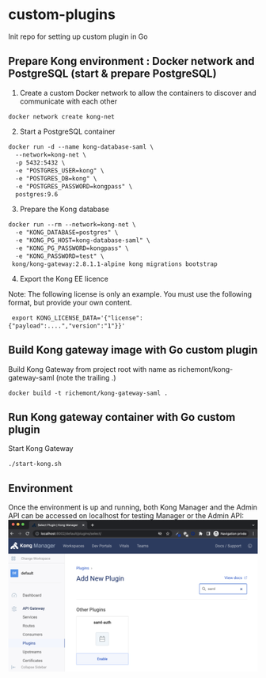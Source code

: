 # custom-plugins
Init repo for setting up custom plugin in Go

## Prepare Kong environment : Docker network and PostgreSQL (start & prepare PostgreSQL)
1) Create a custom Docker network to allow the containers to discover and communicate with each other
``` 
docker network create kong-net
``` 
2) Start a PostgreSQL container
```
docker run -d --name kong-database-saml \
  --network=kong-net \
  -p 5432:5432 \
  -e "POSTGRES_USER=kong" \
  -e "POSTGRES_DB=kong" \
  -e "POSTGRES_PASSWORD=kongpass" \
  postgres:9.6
```
3) Prepare the Kong database
```
docker run --rm --network=kong-net \
  -e "KONG_DATABASE=postgres" \
  -e "KONG_PG_HOST=kong-database-saml" \
  -e "KONG_PG_PASSWORD=kongpass" \
  -e "KONG_PASSWORD=test" \
 kong/kong-gateway:2.8.1.1-alpine kong migrations bootstrap
```
4) Export the Kong EE licence

Note: The following license is only an example. You must use the following format, but provide your own content.
```
 export KONG_LICENSE_DATA='{"license":{"payload":....","version":"1"}}'

```

## Build Kong gateway image with Go custom plugin
Build Kong Gateway from project root with name as richemont/kong-gateway-saml (note the trailing .)
```
docker build -t richemont/kong-gateway-saml .
```
## Run Kong gateway container with Go custom plugin
Start Kong Gateway
```
./start-kong.sh
```

## Environment
Once the environment is up and running, both Kong Manager and the Admin API can be accessed on localhost for testing
Manager or the Admin API:
![manager](./image/browse-saml-plugin.png)

